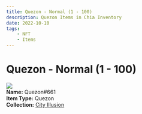 ```yaml
---
title: Quezon - Normal (1 - 100)
description: Quezon Items in Chia Inventory
date: 2022-10-10
tags:
    - NFT
    - Items
---
```


# Quezon - Normal (1 - 100)
<div class="item_thumbnail">
<img loading="lazy" src="https://5tnvhj2yey2h6o4cplwoxqlvfwj65tcjqkblhoo6lmhtrmee.arweave.net/7NtTp1gmNH87gnrs68F1LZPuzEmCgr_O-53lsPOLCEk"><br/>
<div><strong>Name:</strong> Quezon#661</div>
<div><strong>Item Type:</strong> Quezon</div>
<div><strong>Collection:</strong> <a href="https://www.spacescan.io/xch/nft/collection/col1lend2dcn558km4wcwta4xnkfv3xpcmlp9kyt0m909emvfxechlyqdl5ndg">City Illusion</a></div>
</div>

